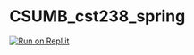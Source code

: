 # CSUMB_cst238_spring

[![Run on Repl.it](https://repl.it/badge/github/EdyTheCow/CSUMB_CST_238_SPRING)](https://repl.it/github/EdyTheCow/CSUMB_CST_238_SPRING)